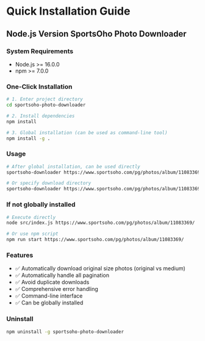 # Quick Installation Guide

## Node.js Version SportsOho Photo Downloader

### System Requirements
- Node.js >= 16.0.0
- npm >= 7.0.0

### One-Click Installation

```bash
# 1. Enter project directory
cd sportsoho-photo-downloader

# 2. Install dependencies
npm install

# 3. Global installation (can be used as command-line tool)
npm install -g .
```

### Usage

```bash
# After global installation, can be used directly
sportsoho-downloader https://www.sportsoho.com/pg/photos/album/11083369/

# Or specify download directory
sportsoho-downloader https://www.sportsoho.com/pg/photos/album/11083369/ -d my_photos
```

### If not globally installed

```bash
# Execute directly
node src/index.js https://www.sportsoho.com/pg/photos/album/11083369/

# Or use npm script
npm run start https://www.sportsoho.com/pg/photos/album/11083369/
```

### Features
- ✅ Automatically download original size photos (original vs medium)
- ✅ Automatically handle all pagination
- ✅ Avoid duplicate downloads
- ✅ Comprehensive error handling
- ✅ Command-line interface
- ✅ Can be globally installed

### Uninstall
```bash
npm uninstall -g sportsoho-photo-downloader
```